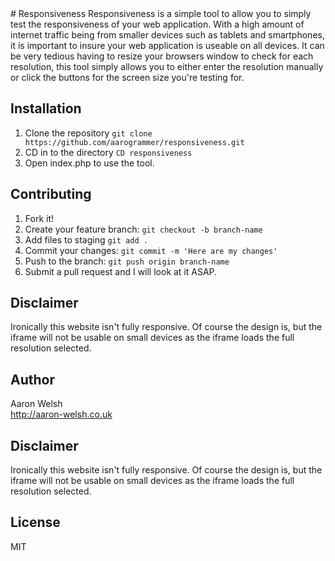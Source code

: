 <snippet>
  <content>
# Responsiveness
Responsiveness is a simple tool to allow you to simply test the responsiveness of your web application.  
With a high amount of internet traffic being from smaller devices such as tablets and smartphones, it is important to insure your web application is useable on all devices.  
It can be very tedious having to resize your browsers window to check for each resolution, this tool simply allows you to either enter the resolution manually or click the buttons for the screen size you're testing for.

## Installation
1. Clone the repository `git clone https://github.com/aarogrammer/responsiveness.git`
2. CD in to the directory `CD responsiveness`
3. Open index.php to use the tool.

## Contributing
1. Fork it!
2. Create your feature branch: `git checkout -b branch-name`
3. Add files to staging `git add .`
4. Commit your changes: `git commit -m 'Here are my changes'`
5. Push to the branch: `git push origin branch-name`
6. Submit a pull request and I will look at it ASAP.

## Disclaimer
Ironically this website isn't fully responsive. Of course the design is, but the iframe will not be usable on small devices as the iframe loads the full resolution selected.

## Author
Aaron Welsh  
http://aaron-welsh.co.uk

## Disclaimer
Ironically this website isn't fully responsive. Of course the design is, but the iframe will not be usable on small devices as the iframe loads the full resolution selected.

## License
MIT
</content>
</snippet>
